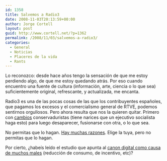 ```yaml
---
id: 1358
title: Salvemos a Radio3
date: 2008-11-03T20:13:59+00:00
author: Jorge Cortell
layout: post
guid: http://www.cortell.net/?p=1362
permalink: /2008/11/03/salvemos-a-radio3/
categories:
  - General
  - Noticias
  - Placeres de la vida
  - Rants
---
```

Lo reconozco: desde hace años tengo la sensación de que me estoy perdiendo algo, de que me estoy quedando atrás. Por eso cuando encuentro una fuente de cultura (información, arte, ciencia o lo que sea) suficientemente original, refrescante, y actualizada, me encanta.

Radio3 es una de las pocas cosas de las que los contribuyentes españoles, que pagamos los excesos y el comercialismo general de RTVE, podemos sentirnos orgullosos. Pero ahora resulta que nos la quieren quitar. Primero con <a title="http://www.elpais.com/articulo/Pantallas/Radio/cambia/registro/elpepurtv/20080512elpepirtv_2/Tes" href="http://www.elpais.com/articulo/Pantallas/Radio/cambia/registro/elpepurtv/20080512elpepirtv_2/Tes" target="_blank">cambios</a> conservaduristas (tiene narices que un ejecutivo socialista haga esto) para luego desaparecer, fusionarse con otra, o lo que sea.

No permitas que lo hagan. <a title="http://blog.tripu.info/item/r3" href="http://blog.tripu.info/item/r3" target="_blank">Hay muchas razones</a>. Elige la tuya, pero no permitas que lo hagan.

Por cierto, ¿habeís leído el estudio que apunta al <a title="http://www.elmundo.es/suplementos/ariadna/2008/395/1225395942.html" href="http://www.elmundo.es/suplementos/ariadna/2008/395/1225395942.html" target="_blank">canon digital como causa de muchos males</a> (reducción de consumo, de incentivo, etc)?